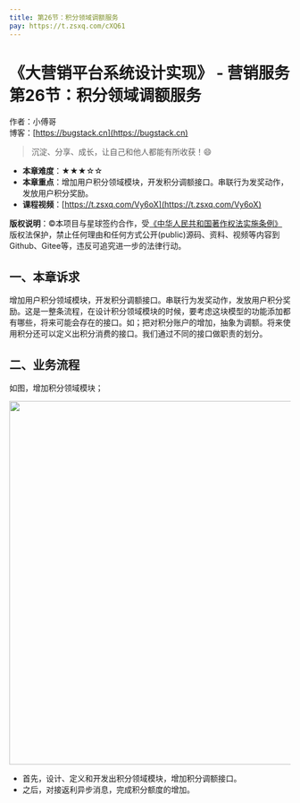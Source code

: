 ```yaml
---
title: 第26节：积分领域调额服务
pay: https://t.zsxq.com/cXQ61
---
```


# 《大营销平台系统设计实现》 - 营销服务 第26节：积分领域调额服务

作者：小傅哥
<br/>博客：[https://bugstack.cn](https://bugstack.cn)

>沉淀、分享、成长，让自己和他人都能有所收获！😄

- **本章难度**：★★★☆☆
- **本章重点**：增加用户积分领域模块，开发积分调额接口。串联行为发奖动作，发放用户积分奖励。
- **课程视频**：[https://t.zsxq.com/Vy6oX](https://t.zsxq.com/Vy6oX)

**版权说明**：©本项目与星球签约合作，受[《中华人民共和国著作权法实施条例》](http://www.gov.cn/zhengce/2020-12/26/content_5573623.htm) 版权法保护，禁止任何理由和任何方式公开(public)源码、资料、视频等内容到Github、Gitee等，违反可追究进一步的法律行动。

## 一、本章诉求

增加用户积分领域模块，开发积分调额接口。串联行为发奖动作，发放用户积分奖励。这是一整条流程，在设计积分领域模块的时候，要考虑这块模型的功能添加都有哪些，将来可能会存在的接口。如；把对积分账户的增加，抽象为调额。将来使用积分还可以定义出积分消费的接口。我们通过不同的接口做职责的划分。

## 二、业务流程

如图，增加积分领域模块；

<div align="center">
    <img src="https://bugstack.cn/images/article/project/big-market/big-market-37-01.png" width="650px">
</div>

- 首先，设计、定义和开发出积分领域模块，增加积分调额接口。
- 之后，对接返利异步消息，完成积分额度的增加。